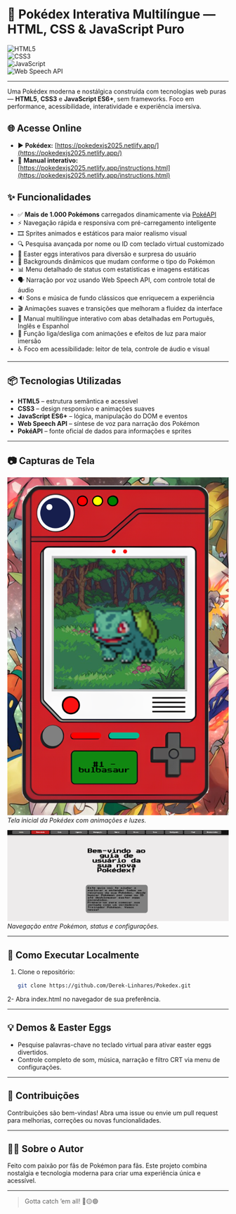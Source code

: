 # 📱 Pokédex Interativa Multilíngue — HTML, CSS & JavaScript Puro



![HTML5](https://img.shields.io/badge/HTML5-E34F26?style=for-the-badge&logo=html5&logoColor=white)  
![CSS3](https://img.shields.io/badge/CSS3-1572B6?style=for-the-badge&logo=css3&logoColor=white)  
![JavaScript](https://img.shields.io/badge/JavaScript-F7DF1E?style=for-the-badge&logo=javascript&logoColor=black)  
![Web Speech API](https://img.shields.io/badge/Web_Speech_API-007ACC?style=for-the-badge&logo=microsoftazure&logoColor=white)

---

Uma Pokédex moderna e nostálgica construída com tecnologias web puras — **HTML5**, **CSS3** e **JavaScript ES6+**, sem frameworks. Foco em performance, acessibilidade, interatividade e experiência imersiva.

## 🌐 Acesse Online

- ▶️ **Pokédex:** [https://pokedexjs2025.netlify.app/](https://pokedexjs2025.netlify.app/)  
- 📖 **Manual interativo:** [https://pokedexjs2025.netlify.app/instructions.html](https://pokedexjs2025.netlify.app/instructions.html)  

## ✨ Funcionalidades

- ✅ **Mais de 1.000 Pokémons** carregados dinamicamente via [PokéAPI](https://pokeapi.co/)  
- ⚡ Navegação rápida e responsiva com pré-carregamento inteligente  
- 🎞️ Sprites animados e estáticos para maior realismo visual  
- 🔍 Pesquisa avançada por nome ou ID com teclado virtual customizado  
- 🥚 Easter eggs interativos para diversão e surpresa do usuário  
- 🌈 Backgrounds dinâmicos que mudam conforme o tipo do Pokémon  
- 📊 Menu detalhado de status com estatísticas e imagens estáticas  
- 🗣️ Narração por voz usando Web Speech API, com controle total de áudio  
- 🔉 Sons e música de fundo clássicos que enriquecem a experiência  
- 🎬 Animações suaves e transições que melhoram a fluidez da interface  
- 📘 Manual multilíngue interativo com abas detalhadas em Português, Inglês e Espanhol  
- 🔌 Função liga/desliga com animações e efeitos de luz para maior imersão  
- ♿ Foco em acessibilidade: leitor de tela, controle de áudio e visual  

---

## 📦 Tecnologias Utilizadas

- **HTML5** – estrutura semântica e acessível  
- **CSS3** – design responsivo e animações suaves  
- **JavaScript ES6+** – lógica, manipulação do DOM e eventos  
- **Web Speech API** – síntese de voz para narração dos Pokémon  
- **PokéAPI** – fonte oficial de dados para informações e sprites  

---

## 📷 Capturas de Tela

![Tela Inicial](https://raw.githubusercontent.com/Derek-Linhares/Pokedex/main/Captura%20de%20tela%202025-07-21%20202413.png)  
*Tela inicial da Pokédex com animações e luzes.*

![Menu de Navegação](https://raw.githubusercontent.com/Derek-Linhares/Pokedex/main/Captura%20de%20tela%202025-07-21%20202453.png)  
*Navegação entre Pokémon, status e configurações.*


---



## 🚀 Como Executar Localmente

1. Clone o repositório:  
   ```bash
   git clone https://github.com/Derek-Linhares/Pokedex.git

2- Abra index.html no navegador de sua preferência.

---

## 💡 Demos & Easter Eggs

- Pesquise palavras-chave no teclado virtual para ativar easter eggs divertidos.  
- Controle completo de som, música, narração e filtro CRT via menu de configurações.

---

## 🤝 Contribuições

Contribuições são bem-vindas! Abra uma issue ou envie um pull request para melhorias, correções ou novas funcionalidades.

---

## 🧑‍💻 Sobre o Autor

Feito com paixão por fãs de Pokémon para fãs. Este projeto combina nostalgia e tecnologia moderna para criar uma experiência única e acessível.

---

> Gotta catch ’em all! 🔴🟡🟢

